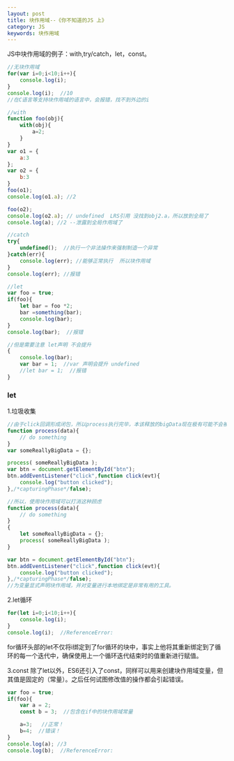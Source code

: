 ```yaml
---
layout: post
title: 块作用域--《你不知道的JS 上》
category: JS
keywords: 块作用域
---
```


JS中块作用域的例子：with,try/catch，let，const。

```javascript
//无块作用域 
for(var i=0;i<10;i++){
	console.log(i);
}
console.log(i);  //10
//在C语言等支持块作用域的语言中，会报错，找不到外边的i
```


```javascript
//with 
function foo(obj){
	with(obj){
		a=2;
	}
}
var o1 = {
	a:3
};
var o2 = {
	b:3
}
foo(o1);
console.log(o1.a); //2

foo(o2);
console.log(o2.a); // undefined  LRS引用 没找到obj2.a，所以放到全局了
console.log(a); //2 --泄露到全局作用域了
```


```javascript
//catch 
try{
	undefined();  //执行一个非法操作来强制制造一个异常
}catch(err){
	console.log(err); //能够正常执行  所以块作用域
}
console.log(err); //报错
```

```javascript
//let
var foo = true;
if(foo){
	let bar = foo *2;
	bar =something(bar);
	console.log(bar);
}
console.log(bar);  //报错

//但是需要注意 let声明 不会提升
{
	console.log(bar);
	var bar = 1;  //var 声明会提升 undefined
	//let bar = 1;  //报错
}
```

### let

1.垃圾收集
```javascript
//由于click回调形成闭包，所以process执行完毕，本该释放的bigData现在极有可能不会被释放。
function process(data){
	// do something
}
var someReallyBigData = {};

process( someReallyBigData );
var btn = document.getElementById("btn");
btn.addEventListener("click",function click(evt){
	console.log("button clicked");
},/*capturingPhase*/false);

//所以，使用块作用域可以打消这种顾虑
function process(data){
	// do something
}
{
	let someReallyBigData = {};
	process( someReallyBigData );
}

var btn = document.getElementById("btn");
btn.addEventListener("click",function click(evt){
	console.log("button clicked");
},/*capturingPhase*/false);
//为变量显式声明块作用域，并对变量进行本地绑定是非常有用的工具。
```

2.let循环
```javascript
for(let i=0;i<10;i++){
	console.log(i);
}
console.log(i);  //ReferenceError:		
```

for循环头部的let不仅将i绑定到了for循环的块中，事实上他将其重新绑定到了循环的每一个迭代中，确保使用上一个循环迭代结束时的值重新进行赋值。

3.const
除了let以外，ES6还引入了const，同样可以用来创建块作用域变量，但其值是固定的（常量）。之后任何试图修改值的操作都会引起错误。
```javascript
var foo = true;
if(foo){
	var a = 2;
	const b = 3;  //包含在if中的块作用域常量

	a=3;   //正常！
	b=4;  //错误！
}
console.log(a); //3
console.log(b);  //ReferenceError:
```

